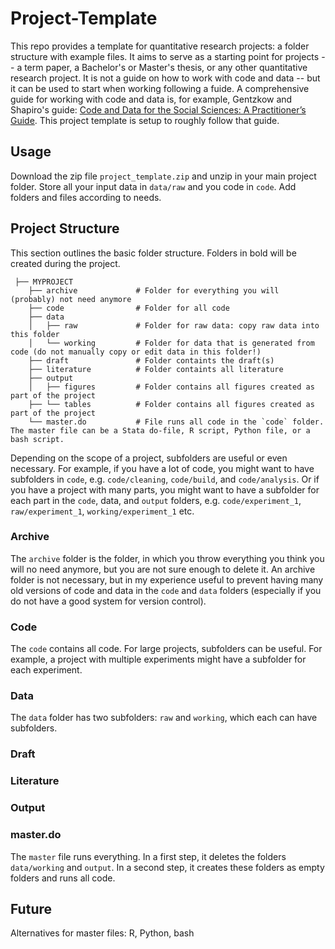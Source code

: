 # Project-Template
This repo provides a template for quantitative research projects: a folder structure with example files. It aims to serve as a starting point for projects -- a term paper, a Bachelor's or Master's thesis, or any other quantitative research project. It is not a guide on how to work with code and data -- but it can be used to start when working following a fuide. A comprehensive guide for working with code and data is, for example, Gentzkow and Shapiro's guide: [Code and Data for the Social Sciences: A Practitioner’s Guide](http://web.stanford.edu/~gentzkow/research/CodeAndData.pdf). This project template is setup to roughly follow that guide.

## Usage
Download the zip file `project_template.zip` and unzip in your main project folder. Store all your input data in `data/raw` and you code in `code`. Add folders and files according to needs. 

## Project Structure
This section outlines the basic folder structure. Folders in bold will be created during the project.

```
 ├── MYPROJECT
    ├── archive             # Folder for everything you will (probably) not need anymore 
    ├── code                # Folder for all code    
    ├── data
    │   ├── raw             # Folder for raw data: copy raw data into this folder
    │   └── working         # Folder for data that is generated from code (do not manually copy or edit data in this folder!)
    ├── draft               # Folder containts the draft(s)
    ├── literature          # Folder containts all literature
    ├── output
    │   ├── figures         # Folder contains all figures created as part of the project
    ├── └── tables          # Folder contains all figures created as part of the project
    └── master.do           # File runs all code in the `code` folder. The master file can be a Stata do-file, R script, Python file, or a bash script.
```

Depending on the scope of a project, subfolders are useful or even necessary. For example, if you have a lot of code, you might want to have subfolders in `code`, e.g. `code/cleaning`, `code/build`, and `code/analysis`. Or if you have a project with many parts, you might want to have a subfolder for each part in the `code`, data, and `output` folders, e.g. `code/experiment_1`, `raw/experiment_1`, `working/experiment_1` etc. 

### Archive
The `archive` folder is the folder, in which you throw everything you think you will no need anymore, but you are not sure enough to delete it. An archive folder is not necessary, but in my experience useful to prevent having many old versions of code and data in the `code` and `data` folders (especially if you do not have a good system for version control).

### Code
The `code` contains all code. For large projects, subfolders can be useful. For example, a project with multiple experiments might have a subfolder for each experiment.

### Data
The `data` folder has two subfolders: `raw` and `working`, which each can have subfolders.

### Draft
### Literature
### Output
### master.do
The `master` file runs everything. In a first step, it deletes the folders `data/working` and `output`. In a second step, it creates these folders as empty folders and runs all code.  





## Future
Alternatives for master files: R, Python, bash
